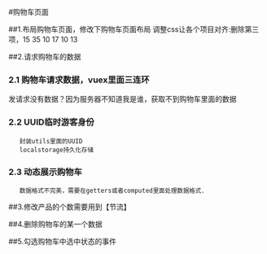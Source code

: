 #购物车页面

##1.布局购物车页面，修改下购物车页面布局
调整css让各个项目对齐:删除第三项，15 35 10 17 10 13

##2.请求购物车的数据
### 2.1 购物车请求数据，vuex里面三连环
发请求没有数据？因为服务器不知道我是谁，获取不到购物车里面的数据

### 2.2 UUID临时游客身份
       封装utils里面的UUID
       localstorage持久化存储

### 2.3 动态展示购物车
       数据格式不完美，需要在getters或者computed里面处理数据格式.

##3.修改产品的个数需要用到【节流】

##4.删除购物车的某一个数据

##5.勾选购物车中选中状态的事件

